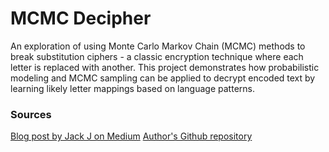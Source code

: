 # MCMC Decipher
An exploration of using Monte Carlo Markov Chain (MCMC) methods to break substitution ciphers - a classic encryption technique where each letter is replaced with another. This project demonstrates how probabilistic modeling and MCMC sampling can be applied to decrypt encoded text by learning likely letter mappings based on language patterns.

### Sources
[Blog post by Jack J on Medium](https://medium.com/data-science/breaking-the-enigma-code-in-python-with-mcmc-marvel-themed-9ceb358dd8ae)
[Author's Github repository](https://github.com/JackWillz/Projects/tree/master/MCMC%20-%20Enigma%20Thanos)